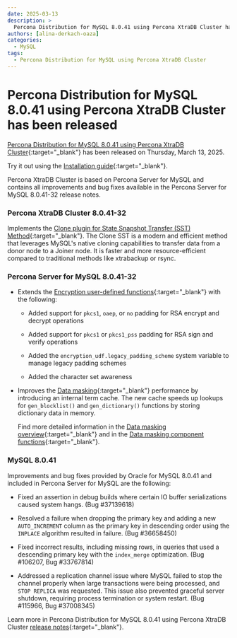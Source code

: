 ```yaml
---
date: 2025-03-13
description: >
  Percona Distribution for MySQL 8.0.41 using Percona XtraDB Cluster has been released on Thursday, March 13, 2025.
authors: [alina-derkach-oaza]
categories:
  - MySQL
tags:
  - Percona Distribution for MySQL using Percona XtraDB Cluster
---
```


# Percona Distribution for MySQL 8.0.41 using Percona XtraDB Cluster has been released

<!-- more -->

[Percona Distribution for MySQL 8.0.41 using Percona XtraDB Cluster](https://docs.percona.com/percona-distribution-for-mysql/8.0/index.html){:target="_blank"} has been released on Thursday, March 13, 2025.

Try it out using the [Installation guide](https://docs.percona.com/percona-distribution-for-mysql/8.0/installing.html){:target="_blank"}.

Percona XtraDB Cluster is based on Percona Server for MySQL and contains all improvements and bug fixes available in the Percona Server for MySQL 8.0.41-32 release notes.

### Percona XtraDB Cluster 8.0.41-32

Implements the [Clone plugin for State Snapshot Transfer (SST) Method](https://docs.percona.com/percona-xtradb-cluster/8.0/clone-sst.html){:target="_blank"}. The Clone SST is a modern and efficient method that leverages MySQL's native cloning capabilities to transfer data from a donor node to a Joiner node. It is faster and more resource-efficient compared to traditional methods like xtrabackup or rsync.

### Percona Server for MySQL 8.0.41-32

* Extends the [Encryption user-defined functions](https://docs.percona.com/percona-server/8.0/encryption-functions.html){:target="_blank"} with the following:

     * Added support for `pkcs1`, `oaep`, or `no` padding for RSA encrypt and decrypt operations

     * Added support for `pkcs1` or `pkcs1_pss` padding for RSA sign and verify operations

     * Added the `encryption_udf.legacy_padding_scheme` system variable to manage legacy padding schemes

     * Added the character set awareness

* Improves the [Data masking](https://docs.percona.com/percona-server/8.0/data-masking-overview.html){:target="_blank"} performance by introducing an internal term cache. The new cache speeds up lookups for `gen_blocklist()` and `gen_dictionary()` functions by storing dictionary data in memory.

    Find more detailed information in the [Data masking overview](https://docs.percona.com/percona-server/8.0/data-masking-overview.html){:target="_blank"} and in the [Data masking component functions](https://docs.percona.com/percona-server/8.0/data-masking-function-list.html){:target="_blank"}.

### MySQL 8.0.41

Improvements and bug fixes provided by Oracle for MySQL 8.0.41 and included in Percona Server for MySQL are the following:

* Fixed an assertion in debug builds where certain IO buffer serializations caused system hangs. (Bug #37139618)

* Resolved a failure when dropping the primary key and adding a new `AUTO_INCREMENT` column as the primary key in descending order using the `INPLACE` algorithm resulted in failure. (Bug #36658450)

* Fixed incorrect results, including missing rows, in queries that used a descending primary key with the `index_merge` optimization. (Bug #106207, Bug #33767814)

* Addressed a replication channel issue where MySQL failed to stop the channel properly when large transactions were being processed, and `STOP REPLICA` was requested. This issue also prevented graceful server shutdown, requiring process termination or system restart. (Bug #115966, Bug #37008345)

Learn more in Percona Distribution for MySQL 8.0.41 using Percona XtraDB Cluster [release notes](https://docs.percona.com/percona-distribution-for-mysql/8.0/release-notes-pxc-v8.0.41.html){:target="_blank"}.

